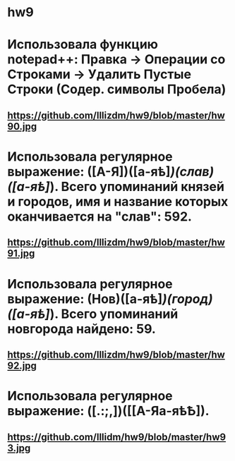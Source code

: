 # hw9
# Использовала функцию notepad++: Правка -> Операции со Строками -> Удалить Пустые Строки (Содер. символы Пробела)
## https://github.com/lllizdm/hw9/blob/master/hw90.jpg
# Использовала регулярное выражение: ([А-Я])([а-яѣ]*)(слав)([а-яѣ]*). Всего упоминаний князей и городов, имя и название которых оканчивается на "слав": 592.
## https://github.com/lllizdm/hw9/blob/master/hw91.jpg
# Использовала регулярное выражение: (Нов)([а-яѣ]*)(город)([а-яѣ]*). Всего упоминаний новгорода найдено: 59.
## https://github.com/lllizdm/hw9/blob/master/hw92.jpg
# Использовала регулярное выражение: ([\.:;,])([\[А-Яа-яѣѢ]).
## https://github.com/lllidm/hw9/blob/master/hw93.jpg

